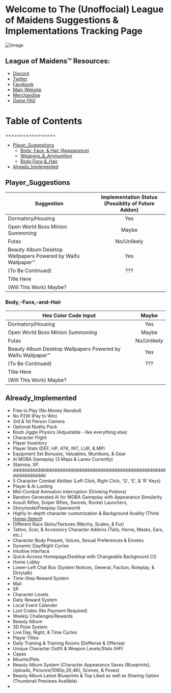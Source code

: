 Welcome to The (Unoffocial) League of Maidens Suggestions & Implementations Tracking Page
=========================================================================================
![Image](https://cdn.maidengaming.net/content/20170410000433/KE_Artist_LOM_2.jpg)
## League of Maidens™ Resources:
+ [Discord](https://discordapp.com/invite/5TU2NX9)
+ [Twitter](https://twitter.com/leagueofmaidens)
+ [Facebook](https://www.facebook.com/leagueofmaidens/)
+ [Main Website](https://www.maidengaming.net/)
+ [Merchandise](https://shop.maidengaming.net/)
+ [_Game FAQ_](https://www.maidengaming.net/faq/)

# Table of Contents
=================

  * [Player_Suggestions](#player_suggestions)
    * [Body, Face, & Hair (Appearance)](#body,-face,-and-hair)
    * [Weapons_&_Ammunition](#weapons_and_ammunition)
    * [Body,_Face,_&_Hair](#body_face_&_hair)
  * [Already_Implemented](#already_implemented)


## Player_Suggestions

| Suggestion | Implementation Status (Possiblity of Future Addon) |
| ------------- |:-------------:|
| Dormatory/Housing | Yes |
| Open World Boss Minion Summoning | Maybe |
| Futas | No/Unlikely |
| Beauty Album Desktop Wallpapers Powered by Waifu  Wallpaper™ | Yes |
| (To Be Continued) | ??? |
| Title Here |
| (Will This Work)  Maybe? |

### Body,-Face,-and-Hair

| Hex Color Code Input | Maybe |
| ------------- |:-------------:|
| Dormatory/Housing | Yes |
| Open World Boss Minion Summoning | Maybe |
| Futas | No/Unlikely |
| Beauty Album Desktop Wallpapers Powered by Waifu  Wallpaper™ | Yes |
| (To Be Continued) | ??? |
| Title Here |
| (Will This Work)  Maybe? |

## Already_Implemented
+ Free to Play (No Money _Needed_)
+ No P2W (Pay to Win)
+ 3rd & 1st Person Camera
+ Optional Nudity Pack
+ Boob Jiggle Physics (Adjustable - like everything else)
+ Character Flight
+ Player Inventory
+ Player Stats (DEF, HP, ATK, INT, LUK, & MP)
+ Equipment Set Bonuses, Valuables, Munitions, & Gear
+ Ai MOBA Gameplay (3 Maps & Lanes Currently)
+ Stamina, XP, dddddddddddddddddddddddddddddddddddddddddddddddddddddddddddddddddddd
+ 5 Character Combat Abilites (Left Click, Right Click, 'Q', 'E', & 'R' Keys)
+ Player & Ai Looting
+ Mid-Combat Animation Interruption (Drinking Potions)
+ Random Generated Ai for MOBA Gameplay with Appearance Simularity 
+ Assult Rifles, Sniper Rifles, Swords, Rocket Launchers, 
+ Storymode/Freeplay Openworld
+ Highly In-depth character customization & Background Availity (Think [Honey Select](https://www.google.com/search?q=honey+select&tbm=vid&source=lnms&sa=X&ved=0ahUKEwi-hc-xybfgAhWDhFQKHeYzArMQ_AUICigB&biw=1920&bih=934&dpr=1))
+ Different Race Skins/Textures (Mecha, Scales, & Fur)
+ Tattoo, Scar, & Accessory Character Addons (Tails, Horns, Masks, Ears, etc.)
+ Character Body Presets, Voices, Sexual Preferences & Emotes
+ Dynamic Day/Night Cycles
+ Intuitive Interface 
+ Quick-Access Homepage/Desktop with Changeable Background CG
+ Home Lobby
+ Lower-Left Chat Box (System Notices, General, Faction, Roleplay, & Dirtytalk)
+ Time-Step Reward System
+ Mail
+ SP
+ Character Levels
+ Daily Reward System
+ Local Event Calander
+ Loot Crates (No Payment Required)
+ Weekly Challenges/Rewards
+ Beauty Album
+ 3D Pose System
+ Live Day, Night, & Time Cycles
+ Player Titles
+ Daily Training & Training Rooms (Deffense & Offense)
+ Unique Character Outfit & Weapon Levels/Stats (HP)
+ Capes
+ Mounts/Pets
+ Beauty Album System (Character Appearance Saves (Blueprints), Uploads, Pictures(1080p,2K,4K), Scenes, & Poses) 
+ Beauty Album Latest Blueprints & Top Liked as well as Sharing Option (Thumbnail Previews Availible)
+ 
